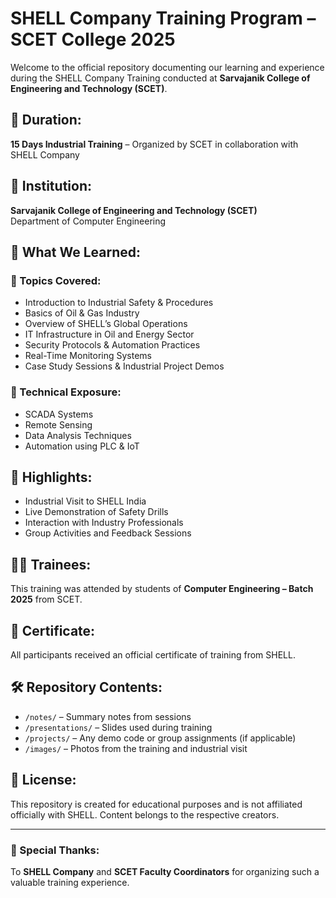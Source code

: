 # SHELL Company Training Program – SCET College 2025

Welcome to the official repository documenting our learning and experience during the SHELL Company Training conducted at **Sarvajanik College of Engineering and Technology (SCET)**.

## 📅 Duration:
**15 Days Industrial Training** – Organized by SCET in collaboration with SHELL Company

## 🏫 Institution:
**Sarvajanik College of Engineering and Technology (SCET)**  
Department of Computer Engineering

## 🧠 What We Learned:

### 🔧 Topics Covered:
- Introduction to Industrial Safety & Procedures
- Basics of Oil & Gas Industry
- Overview of SHELL’s Global Operations
- IT Infrastructure in Oil and Energy Sector
- Security Protocols & Automation Practices
- Real-Time Monitoring Systems
- Case Study Sessions & Industrial Project Demos

### 📂 Technical Exposure:
- SCADA Systems
- Remote Sensing
- Data Analysis Techniques
- Automation using PLC & IoT

## 📸 Highlights:
- Industrial Visit to SHELL India
- Live Demonstration of Safety Drills
- Interaction with Industry Professionals
- Group Activities and Feedback Sessions

## 👨‍🎓 Trainees:
This training was attended by students of **Computer Engineering – Batch 2025** from SCET.

## 📃 Certificate:
All participants received an official certificate of training from SHELL.

## 🛠️ Repository Contents:
- `/notes/` – Summary notes from sessions
- `/presentations/` – Slides used during training
- `/projects/` – Any demo code or group assignments (if applicable)
- `/images/` – Photos from the training and industrial visit

## 🔖 License:
This repository is created for educational purposes and is not affiliated officially with SHELL. Content belongs to the respective creators.

---

### 🙌 Special Thanks:
To **SHELL Company** and **SCET Faculty Coordinators** for organizing such a valuable training experience.

